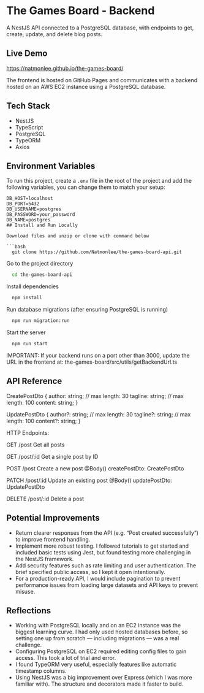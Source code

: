 # The Games Board - Backend

A NestJS API connected to a PostgreSQL database, with endpoints to get, create, update, and delete blog posts.

## Live Demo

https://natmonlee.github.io/the-games-board/

The frontend is hosted on GitHub Pages and communicates with a backend hosted on an AWS EC2 instance using a PostgreSQL database.

## Tech Stack

- NestJS
- TypeScript
- PostgreSQL
- TypeORM
- Axios

## Environment Variables

To run this project, create a `.env` file in the root of the project and add the following variables, you can change them to match your setup:

```env
DB_HOST=localhost
DB_PORT=5432
DB_USERNAME=postgres
DB_PASSWORD=your_password
DB_NAME=postgres
## Install and Run Locally

Download files and unzip or clone with command below

```bash
  git clone https://github.com/Natmonlee/the-games-board-api.git
```

Go to the project directory

```bash
  cd the-games-board-api
```

Install dependencies

```bash
  npm install
```
Run database migrations (after ensuring PostgreSQL is running)

```bash
  npm run migration:run
```
Start the server 

```bash
  npm run start
```

IMPORTANT: If your backend runs on a port other than 3000, update the URL in the frontend at:
the-games-board/src/utils/getBackendUrl.ts

## API Reference

CreatePostDto {
  author: string;    // max length: 30
  tagline: string;   // max length: 100
  content: string;
}

UpdatePostDto {
  author?: string;    // max length: 30
  tagline?: string;   // max length: 100
  content?: string;
}

HTTP Endpoints:

GET /post
Get all posts

GET /post/:id
Get a single post by ID

POST /post
Create a new post
@Body() createPostDto: CreatePostDto

PATCH /post/:id
Update an existing post
@Body() updatePostDto: UpdatePostDto

DELETE /post/:id
Delete a post

## Potential Improvements

- Return clearer responses from the API (e.g. “Post created successfully”) to improve frontend handling.
- Implement more robust testing. I followed tutorials to get started and included basic tests using Jest, but found testing more challenging in the NestJS framework.
- Add security features such as rate limiting and user authentication. The brief specified public access, so I kept it open intentionally.
- For a production-ready API, I would include pagination to prevent performance issues from loading large datasets and API keys to prevent misuse.

## Reflections

- Working with PostgreSQL locally and on an EC2 instance was the biggest learning curve. I had only used hosted databases before, so setting one up from scratch — including migrations — was a real challenge.
- Configuring PostgreSQL on EC2 required editing config files to gain access. This took a lot of trial and error.
- I found TypeORM very useful, especially features like automatic timestamp columns.
- Using NestJS was a big improvement over Express (which I was more familiar with). The structure and decorators made it faster to build.

